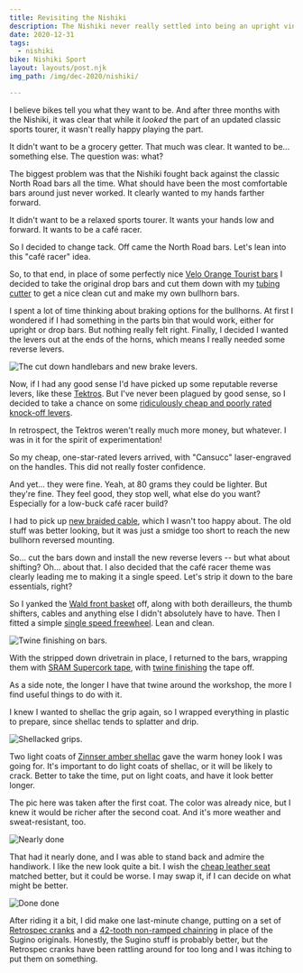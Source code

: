 ```yaml
---
title: Revisiting the Nishiki
description: The Nishiki never really settled into being an upright vintage-style tourer, so let's try something different.
date: 2020-12-31
tags:
  - nishiki
bike: Nishiki Sport
layout: layouts/post.njk
img_path: /img/dec-2020/nishiki/

---
```


I believe bikes tell you what they want to be. And after three months with the Nishiki, it was clear that while it *looked* the part of an updated classic sports tourer, it wasn't really happy playing the part. 

It didn't want to be a grocery getter. That much was clear. It wanted to be... something else. The question was: what?

The biggest problem was that the Nishiki fought back against the classic North Road bars all the time. What should have been the most comfortable bars around just never worked. It clearly wanted to my hands farther forward.

It didn't want to be a relaxed sports tourer. It wants your hands low and forward. It wants to be a café racer. 

So I decided to change tack. Off came the North Road bars. Let's lean into this "café racer" idea.

So, to that end, in place of some perfectly nice [Velo Orange Tourist bars](https://amzn.to/3psD1Oa) I decided to take the original drop bars and cut them down with my [tubing cutter](https://amzn.to/38OWgL0) to get a nice clean cut and make my own bullhorn bars.

I spent a lot of time thinking about braking options for the bullhorns. At first I wondered if I had something in the parts bin that would work, either for upright or drop bars. But nothing really felt right. Finally, I decided I wanted the levers out at the ends of the horns, which means I really needed some reverse levers.

<img src="{{ img_path }}bars.jpeg" alt="The cut down handlebars and new brake levers." />

Now, if I had any good sense I'd have picked up some reputable reverse levers, like these [Tektros](https://amzn.to/3aRPAOZ). But I've never been plagued by good sense, so I decided to take a chance on some [ridiculously cheap and poorly rated knock-off levers](https://amzn.to/37Ym9ZW). 

In retrospect, the Tektros weren't really much more money, but whatever. I was in it for the spirit of experimentation!

So my cheap, one-star-rated levers arrived, with "Cansucc" laser-engraved on the handles. This did not really foster confidence.

And yet... they were fine. Yeah, at 80 grams they could be lighter. But they're fine. They feel good, they stop well, what else do you want? Especially for a low-buck café racer build?

I had to pick up [new braided cable](https://amzn.to/3hu9Ozv), which I wasn't too happy about. The old stuff was better looking, but it was just a smidge too short to reach the new bullhorn reversed mounting.

So... cut the bars down and install the new reverse levers -- but what about shifting? Oh... about that. I also decided that the café racer theme was clearly leading me to making it a single speed. Let's strip it down to the bare essentials, right?

So I yanked the [Wald front basket](https://amzn.to/2KRRRzc) off, along with both derailleurs, the thumb shifters, cables and anything else I didn't absolutely have to have. Then I fitted a simple [single speed freewheel](https://amzn.to/2KQ6R0k). Lean and clean.

<img src="{{ img_path }}twine.jpeg" alt="Twine finishing on bars." />

With the stripped down drivetrain in place, I returned to the bars, wrapping them with [SRAM Supercork tape](https://amzn.to/3pE00G1), with [twine finishing](https://amzn.to/38UpQif) the tape off.

As a side note, the longer I have that twine around the workshop, the more I find useful things to do with it. 

I knew I wanted to shellac the grip again, so I wrapped everything in plastic to prepare, since shellac tends to splatter and drip.

<img src="{{ img_path }}shellac.jpeg" alt="Shellacked grips." />

Two light coats of [Zinnser amber shellac](https://amzn.to/3n9LZ17) gave the warm honey look I was going for. It's important to do light coats of shellac, or it will be likely to crack. Better to take the time, put on light coats, and have it look better longer.

The pic here was taken after the first coat. The color was already nice, but I knew it would be richer after the second coat. And it's more weather and sweat-resistant, too.

<img src="{{ img_path }}done-workshop.jpeg" alt="Nearly done" />

That had it nearly done, and I was able to stand back and admire the handiwork. I like the new look quite a bit. I wish the [cheap leather seat](https://amzn.to/38SA1UD) matched better, but it could be worse. I may swap it, if I can decide on what might be better.

<img src="{{ img_path }}done.jpeg" alt="Done done" />

After riding it a bit, I did make one last-minute change, putting on a set of [Retrospec cranks](https://amzn.to/3pCR3wM) and a [42-tooth non-ramped chainring](https://amzn.to/3pKG0ln) in place of the Sugino originals. Honestly, the Sugino stuff is probably better, but the Retrospec cranks have been rattling around for too long and I was itching to put them on something.





